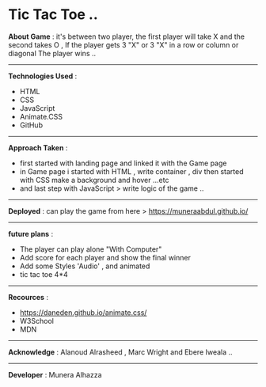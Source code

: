 # Tic Tac Toe ..

**About Game** : 
it's between two player, the first player will take X and the second takes O , If the player gets 3 "X" or 3 "X" in a row or column or diagonal The player wins .. 

---

**Technologies Used** : 
* HTML
* CSS
* JavaScript
* Animate.CSS
* GitHub

---
**Approach Taken** :
* first started with landing page and linked it with the Game page 
* in Game page i started with HTML , write container , div 
then started with CSS make a background and hover ...etc
* and last step with JavaScript > write logic of the game ..

---
**Deployed** :
can play the game from here > https://muneraabdul.github.io/

---
**future plans** :
* The player can play alone "With Computer"
* Add score for each player and show the final winner
* Add some Styles 'Audio' , and animated 
* tic tac toe 4*4 

---
**Recources** :
* https://daneden.github.io/animate.css/
* W3School
* MDN

---
**Acknowledge** : Alanoud Alrasheed , Marc Wright and Ebere Iweala ..

---
**Developer** : Munera Alhazza


